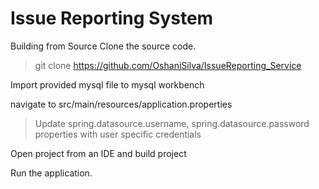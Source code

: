 # Issue Reporting System

Building from Source
Clone the source code.
> git clone https://github.com/OshaniSilva/IssueReporting_Service

Import provided mysql file to mysql workbench

navigate to src/main/resources/application.properties
>Update spring.datasource.username, spring.datasource.password properties with user specific credentials

Open project from an IDE and build project

Run the application.
